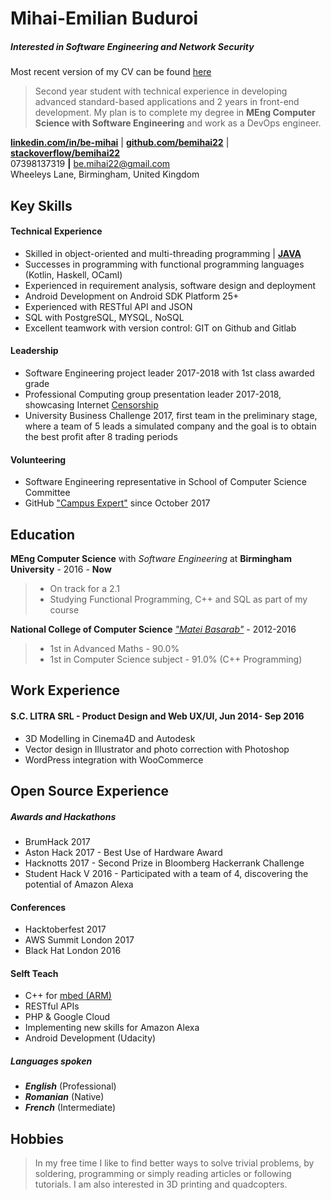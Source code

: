 <!--Name & Interest-->
# Mihai-Emilian Buduroi
##### Interested in Software Engineering and Network Security
Most recent version of my CV can be found [here](https://github.com/bemihai22/CV/blob/master/cv.md)

<!--Statement-->
> Second year student with technical experience in developing advanced standard-based applications and 2 years in front-end development. My plan is to complete my degree in **MEng Computer Science with Software Engineering** and work as a DevOps engineer.

<!--Contact Information-->
[__linkedin.com/in/be-mihai__](https://www.linkedin.com/in/be-mihai/) | [__github.com/bemihai22__](https://github.com/bemihai22) |  [__stackoverflow/bemihai22__](https://stackoverflow.com/users/7056603/bemihai22)  
07398137319 __|__ be.mihai22@gmail.com   
Wheeleys Lane, Birmingham, United Kingdom  

<!--Body Start -->

<!--Highlights -->
Key Skills
----------
#### Technical Experience
* Skilled in object-oriented and multi-threading programming | [__JAVA__](https://github.com/bemihai22/talktostrangersCMD)
* Successes in programming with functional programming languages (Kotlin, Haskell, OCaml)
* Experienced in requirement analysis, software design and deployment
* Android Development on Android SDK Platform 25+
* Experienced with RESTful API and JSON
* SQL with PostgreSQL, MYSQL, NoSQL
* Excellent teamwork with version control: GIT on Github and Gitlab

<!--Leadership-->
#### Leadership
* Software Engineering project leader 2017-2018 with 1st class awarded grade
* Professional Computing group presentation leader 2017-2018, showcasing Internet [Censorship](https://docs.google.com/presentation/d/1G9AnpxJD_0iL3ISDxj3EJGa80AkJNM933q1JZQ2uzjU/edit?usp=sharing)
* University Business Challenge 2017, first team in the preliminary stage, where a team of 5 leads a simulated company and the goal is to obtain the best profit after 8 trading periods

<!--Volunteering-->
#### Volunteering
* Software Engineering representative
 in School of Computer Science Committee
* GitHub ["Campus Expert"](https://github.com/campus-experts) since October 2017

<!--School-->
Education
---------  

 __MEng Computer Science__ with _Software Engineering_ at __Birmingham University__ - 2016 - __Now__  

>  - On track for a 2.1
>  - Studying Functional Programming, C++ and SQL as part of my course  

__National College of Computer Science__ [_"Matei Basarab"_](http://cnimateibasarab.ro/cnimb/) - 2012-2016  

> - 1st in Advanced Maths - 90.0%
> - 1st in Computer Science subject - 91.0% (C++ Programming)


<!--Work-->
Work Experience
---------------


#### S.C. LITRA SRL - Product Design and Web UX/UI, Jun 2014- Sep 2016
* 3D Modelling in Cinema4D and Autodesk
* Vector design in Illustrator and photo correction with Photoshop
* WordPress integration with WooCommerce

<!--OpenS-->
Open Source Experience
----------------------

<!--Le Hacks-->
##### Awards and Hackathons
* BrumHack 2017
* Aston Hack 2017 - Best Use of Hardware Award
* Hacknotts 2017 - Second Prize in Bloomberg Hackerrank Challenge
* Student Hack V 2016 - Participated with a team of 4, discovering the potential of Amazon Alexa

<!--Confs-->
#### Conferences
* Hacktoberfest 2017
* AWS Summit London 2017
* Black Hat London 2016

<!--In the house-->
#### Selft Teach
* C++ for [mbed (ARM)](https://github.com/bemihai22/mbed)
* RESTful APIs
* PHP & Google Cloud
* Implementing new skills for Amazon Alexa
* Android Development (Udacity)


##### Languages spoken
* _**English**_ (Professional)
* _**Romanian**_ (Native)
* _**French**_ (Intermediate)

<!--What I love-->
Hobbies
-------
>In my free time I like to find better ways to solve trivial problems, by soldering, programming or simply reading articles or following tutorials. I am also interested in 3D printing and quadcopters.
<!--Body End -->
